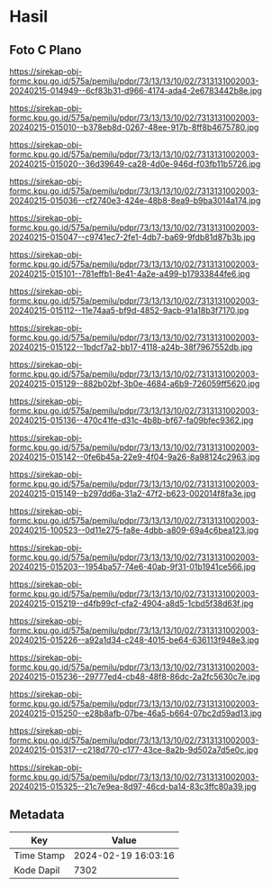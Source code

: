 # Hasil

## Foto C Plano

https://sirekap-obj-formc.kpu.go.id/575a/pemilu/pdpr/73/13/13/10/02/7313131002003-20240215-014949--6cf83b31-d966-4174-ada4-2e6783442b8e.jpg

https://sirekap-obj-formc.kpu.go.id/575a/pemilu/pdpr/73/13/13/10/02/7313131002003-20240215-015010--b378eb8d-0267-48ee-917b-8ff8b4675780.jpg

https://sirekap-obj-formc.kpu.go.id/575a/pemilu/pdpr/73/13/13/10/02/7313131002003-20240215-015020--36d39649-ca28-4d0e-946d-f03fb11b5726.jpg

https://sirekap-obj-formc.kpu.go.id/575a/pemilu/pdpr/73/13/13/10/02/7313131002003-20240215-015036--cf2740e3-424e-48b8-8ea9-b9ba3014a174.jpg

https://sirekap-obj-formc.kpu.go.id/575a/pemilu/pdpr/73/13/13/10/02/7313131002003-20240215-015047--c9741ec7-2fe1-4db7-ba69-9fdb81d87b3b.jpg

https://sirekap-obj-formc.kpu.go.id/575a/pemilu/pdpr/73/13/13/10/02/7313131002003-20240215-015101--781effb1-8e41-4a2e-a499-b17933844fe6.jpg

https://sirekap-obj-formc.kpu.go.id/575a/pemilu/pdpr/73/13/13/10/02/7313131002003-20240215-015112--11e74aa5-bf9d-4852-9acb-91a18b3f7170.jpg

https://sirekap-obj-formc.kpu.go.id/575a/pemilu/pdpr/73/13/13/10/02/7313131002003-20240215-015122--1bdcf7a2-bb17-4118-a24b-38f7967552db.jpg

https://sirekap-obj-formc.kpu.go.id/575a/pemilu/pdpr/73/13/13/10/02/7313131002003-20240215-015129--882b02bf-3b0e-4684-a6b9-726059ff5620.jpg

https://sirekap-obj-formc.kpu.go.id/575a/pemilu/pdpr/73/13/13/10/02/7313131002003-20240215-015136--470c41fe-d31c-4b8b-bf67-fa09bfec9362.jpg

https://sirekap-obj-formc.kpu.go.id/575a/pemilu/pdpr/73/13/13/10/02/7313131002003-20240215-015142--0fe6b45a-22e9-4f04-9a26-8a98124c2963.jpg

https://sirekap-obj-formc.kpu.go.id/575a/pemilu/pdpr/73/13/13/10/02/7313131002003-20240215-015149--b297dd6a-31a2-47f2-b623-002014f8fa3e.jpg

https://sirekap-obj-formc.kpu.go.id/575a/pemilu/pdpr/73/13/13/10/02/7313131002003-20240215-100523--0d11e275-fa8e-4dbb-a809-69a4c6bea123.jpg

https://sirekap-obj-formc.kpu.go.id/575a/pemilu/pdpr/73/13/13/10/02/7313131002003-20240215-015203--1954ba57-74e6-40ab-9f31-01b1941ce566.jpg

https://sirekap-obj-formc.kpu.go.id/575a/pemilu/pdpr/73/13/13/10/02/7313131002003-20240215-015219--d4fb99cf-cfa2-4904-a8d5-1cbd5f38d63f.jpg

https://sirekap-obj-formc.kpu.go.id/575a/pemilu/pdpr/73/13/13/10/02/7313131002003-20240215-015226--a92a1d34-c248-4015-be64-636113f948e3.jpg

https://sirekap-obj-formc.kpu.go.id/575a/pemilu/pdpr/73/13/13/10/02/7313131002003-20240215-015236--29777ed4-cb48-48f8-86dc-2a2fc5630c7e.jpg

https://sirekap-obj-formc.kpu.go.id/575a/pemilu/pdpr/73/13/13/10/02/7313131002003-20240215-015250--e28b8afb-07be-46a5-b664-07bc2d59ad13.jpg

https://sirekap-obj-formc.kpu.go.id/575a/pemilu/pdpr/73/13/13/10/02/7313131002003-20240215-015317--c218d770-c177-43ce-8a2b-9d502a7d5e0c.jpg

https://sirekap-obj-formc.kpu.go.id/575a/pemilu/pdpr/73/13/13/10/02/7313131002003-20240215-015325--21c7e9ea-8d97-46cd-ba14-83c3ffc80a39.jpg


## Metadata

| Key        | Value               |
| ---------- | ------------------- |
| Time Stamp | 2024-02-19 16:03:16 |
| Kode Dapil | 7302                |



